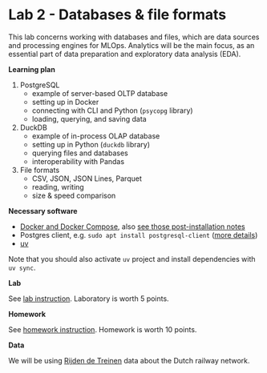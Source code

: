 # Lab 2 - Databases & file formats

This lab concerns working with databases and files, which are data sources and
processing engines for MLOps. Analytics will be the main focus, as an essential
part of data preparation and exploratory data analysis (EDA).

**Learning plan**
1. PostgreSQL
   - example of server-based OLTP database
   - setting up in Docker
   - connecting with CLI and Python (`psycopg` library)
   - loading, querying, and saving data
2. DuckDB
   - example of in-process OLAP database
   - setting up in Python (`duckdb` library)
   - querying files and databases
   - interoperability with Pandas
3. File formats
   - CSV, JSON, JSON Lines, Parquet
   - reading, writing
   - size & speed comparison

**Necessary software**
- [Docker and Docker Compose](https://docs.docker.com/engine/install/), 
  also [see those post-installation notes](https://docs.docker.com/engine/install/linux-postinstall/)
- Postgres client, e.g. `sudo apt install postgresql-client`
  ([more details](https://askubuntu.com/questions/1040765/how-to-install-psql-without-postgres))
- [uv](https://docs.astral.sh/uv/getting-started/installation/)

Note that you should also activate `uv` project and install dependencies with `uv sync`.

**Lab**

See [lab instruction](LAB_INSTRUCTION.md). Laboratory is worth 5 points.

**Homework**

See [homework instruction](HOMEWORK.md). Homework is worth 10 points.

**Data**

We will be using [Rijden de Treinen](https://www.rijdendetreinen.nl/en/open-data) data
about the Dutch railway network.
